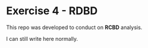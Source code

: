 # Exercise 4 - RDBD

This repo was developed to conduct on **RCBD** analysis.

I can still write here normally.
